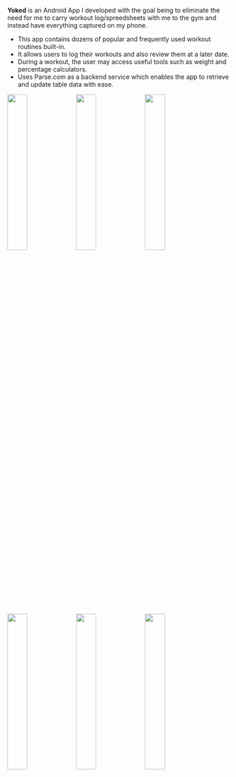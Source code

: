 <p><b>Yoked</b> is an Android App I developed with the goal being to eliminate the need for me to carry workout log/spreedsheets with me to the gym and instead have everything captured on my phone.</p>
<ul>
  <li>This app contains dozens of popular and frequently used workout routines built-in.</li> 
  <li>It allows users to log their workouts and also review them at a later date.</li>
  <li>During a workout, the user may access useful tools such as weight and percentage calculators.</li>
  <li>Uses Parse.com as a backend service which enables the app to retrieve and update table data with ease.</li>
  </ul>
<img src="https://cloud.githubusercontent.com/assets/9761736/8026686/e6b29bc4-0d35-11e5-8ff9-2e1435a2631f.png" width="30%">
<img src="https://cloud.githubusercontent.com/assets/9761736/8026690/e6b734ae-0d35-11e5-9805-fdb3138fdda1.png" width="30%">
<img src="https://cloud.githubusercontent.com/assets/9761736/8026689/e6b5a9b8-0d35-11e5-9444-b64fc366c46f.png" width="30%">
<img src="https://cloud.githubusercontent.com/assets/9761736/8026685/e6b1168c-0d35-11e5-9620-c49fb2842b16.png" width="30%">
<img src="https://cloud.githubusercontent.com/assets/9761736/8026687/e6b43c7c-0d35-11e5-9371-4891699b701d.png" width="30%">
<img src="https://cloud.githubusercontent.com/assets/9761736/8026691/e6c333da-0d35-11e5-91b0-d3a57a5108d6.png" width="30%">
